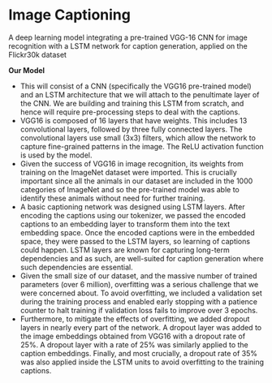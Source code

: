 # Image Captioning

A deep learning model integrating a pre-trained VGG-16 CNN for image recognition with a LSTM network for caption generation, applied on the Flickr30k dataset

**Our Model**
- This will consist of a CNN (specifically the VGG16 pre-trained model) and an LSTM
architecture that we will attach to the penultimate layer of the CNN. We are building and training
this LSTM from scratch, and hence will require pre-processing steps to deal with the captions.
- VGG16 is composed of 16 layers that have weights. This includes 13 convolutional layers,
followed by three fully connected layers. The convolutional layers use small (3x3) filters, which
allow the network to capture fine-grained patterns in the image. The ReLU activation function is
used by the model.
- Given the success of VGG16 in image recognition, its weights from training on the ImageNet
dataset were imported. This is crucially important since all the animals in our dataset are
included in the 1000 categories of ImageNet and so the pre-trained model was able to identify
these animals without need for further training.
- A basic captioning network was designed using LSTM layers. After encoding the captions using
our tokenizer, we passed the encoded captions to an embedding layer to transform them into the
text embedding space. Once the encoded captions were in the embedded space, they were passed
to the LSTM layers, so learning of captions could happen. LSTM layers are known for capturing
long-term dependencies and as such, are well-suited for caption generation where such
dependencies are essential.
- Given the small size of our dataset, and the massive number of trained parameters (over 6
million), overfitting was a serious challenge that we were concerned about. To avoid overfitting,
we included a validation set during the training process and enabled early stopping with a
patience counter to halt training if validation loss fails to improve over 3 epochs.
- Furthermore, to mitigate the effects of overfitting, we added dropout layers in nearly every part
of the network. A dropout layer was added to the image embeddings obtained from VGG16 with
a dropout rate of 25%. A dropout layer with a rate of 25% was similarly applied to the caption
embeddings. Finally, and most crucially, a dropout rate of 35% was also applied inside the
LSTM units to avoid overfitting to the training captions.

